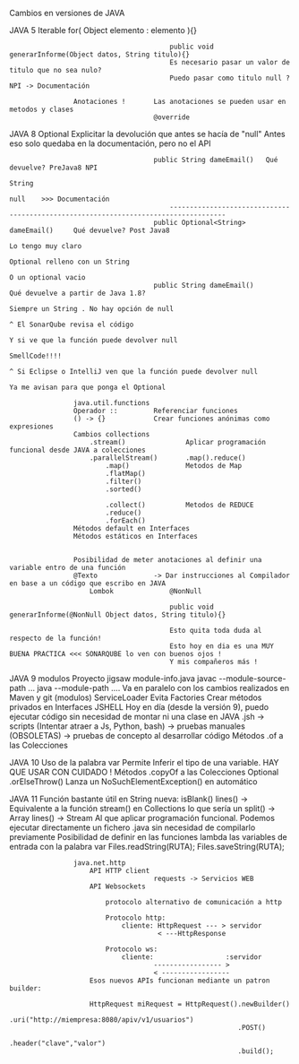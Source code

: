 Cambios en versiones de JAVA

JAVA 5              Iterable            for( Object elemento : elemento ){}
    
                                            public void generarInforme(Object datos, String titulo){}
                                            Es necesario pasar un valor de titulo que no sea nulo?
                                            Puedo pasar como titulo null ?      NPI -> Documentación
                                            
                    Anotaciones !       Las anotaciones se pueden usar en metodos y clases
                                        @override
                    
JAVA 8              Optional            Explicitar la devolución que antes se hacía de "null"
                                        Antes eso solo quedaba en la documentación, pero no el API
                                        
                                        public String dameEmail()   Qué devuelve? PreJava8 NPI
                                                                                    String 
                                                                                    null    >>> Documentación
                                            ------------------------------------------------------------------------------------
                                        public Optional<String> dameEmail()     Qué devuelve? Post Java8
                                                                                    Lo tengo muy claro
                                                                                        Optional relleno con un String
                                                                                        O un optional vacio
                                        public String dameEmail()               Qué devuelve a partir de Java 1.8?
                                                                                    Siempre un String . No hay opción de null
                                                                                        ^ El SonarQube revisa el código
                                                                                            Y si ve que la función puede devolver null  
                                                                                            SmellCode!!!!
                                                                                        ^ Si Eclipse o IntelliJ ven que la función puede devolver null
                                                                                            Ya me avisan para que ponga el Optional
                                        
                    java.util.functions
                    Operador ::         Referenciar funciones
                    () -> {}            Crear funciones anónimas como expresiones
                    Cambios collections
                        .stream()               Aplicar programación funcional desde JAVA a colecciones
                        .parallelStream()       .map().reduce()
                            .map()              Metodos de Map
                            .flatMap()
                            .filter()
                            .sorted()
                                
                            .collect()          Metodos de REDUCE
                            .reduce()
                            .forEach()
                    Métodos default en Interfaces
                    Métodos estáticos en Interfaces

    
                    Posibilidad de meter anotaciones al definir una variable entro de una función
                    @Texto              -> Dar instrucciones al Compilador en base a un código que escribo en JAVA
                        Lombok              @NonNull

                                            public void generarInforme(@NonNull Object datos, String titulo){}

                                            Esto quita toda duda al respecto de la función!
                                            Esto hoy en dia es una MUY BUENA PRACTICA <<< SONARQUBE lo ven con buenos ojos !
                                            Y mis compañeros más !


JAVA 9              modulos             Proyecto jigsaw
                    module-info.java
                        javac --module-source-path ...
                        java --module-path ....
                                        Va en paralelo con los cambios realizados en Maven y git (modulos)
                    ServiceLoader       Evita Factories
                    Crear métodos privados en Interfaces
                    JSHELL                      Hoy en día (desde la versión 9), puedo ejecutar código sin 
                                                necesidad de montar ni una clase en JAVA
                                                .jsh -> scripts (Intentar atraer a Js, Python, bash)
                                                     -> pruebas manuales (OBSOLETAS)
                                                     -> pruebas de concepto al desarrollar código
                    Métodos .of a las Colecciones
    
JAVA 10             Uso de la palabra var       Permite Inferir el tipo de una variable. HAY QUE USAR CON CUIDADO !
                    Métodos .copyOf a las Colecciones
                    Optional .orElseThrow()         Lanza un NoSuchElementException() en automático

JAVA 11             Función bastante útil en String nueva:
                        isBlank()
                        lines() -> Equivalente a la función stream() en Collections
                            lo que sería un split() -> Array
                                            lines() -> Stream Al que aplicar programación funcional.
                    Podemos ejecutar directamente un fichero .java sin necesidad de compilarlo previamente
                    Posibilidad de definir en las funciones lambda las variables de entrada con la palabra var
                    Files.readString(RUTA);
                    Files.saveString(RUTA);
                    
                    java.net.http
                        API HTTP client
                                        requests -> Servicios WEB
                        API Websockets
        
                            protocolo alternativo de comunicación a http
                            
                            Protocolo http: 
                                cliente: HttpRequest --- > servidor
                                         < ---HttpResponse
                            
                            Protocolo ws: 
                                cliente:                  :servidor
                                        ----------------- >
                                        < -----------------
                        Esos nuevos APIs funcionan mediante un patron builder:
                        
                        HttpRequest miRequest = HttpRequest().newBuilder()
                                                             .uri("http://miempresa:8080/apiv/v1/usuarios")
                                                             .POST()
                                                             .header("clave","valor")
                                                             .build();
                    